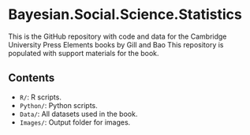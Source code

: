 # Bayesian.Social.Science.Statistics
This is the GitHub repository with code and data for the Cambridge University Press Elements books by Gill and Bao
This repository is populated with support materials for the book.

## Contents

- `R/`: R scripts.
- `Python/`: Python scripts.
- `Data/`: All datasets used in the book.
- `Images/`: Output folder for images.
